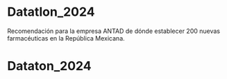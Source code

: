 # Datatlon_2024
Recomendación para la empresa ANTAD de dónde establecer 200 nuevas farmacéuticas en la República Mexicana.
# Dataton_2024
